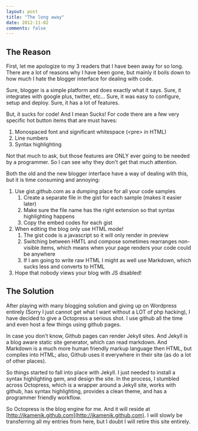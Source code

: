 ```yaml
---
layout: post
title: "The long away"
date: 2012-11-02
comments: false
---
```


## The Reason ##

First, let me apologize to my 3 readers that I have been away for so long.  There are a lot of reasons why I have been gone, but mainly it boils down to how much I hate the blogger interface for dealing with code.

Sure, blogger is a simple platform and does exactly what it says.  Sure, it integrates with google plus, twitter, etc...  Sure, it was easy to configure, setup and deploy.  Sure, it has a lot of features.

But, it sucks for code!  And I mean Sucks!  For code there are a few very specific hot button items that are must haves:

1. Monospaced font and significant whitespace (&lt;pre> in HTML)
1. Line numbers
1. Syntax highlighting

Not that much to ask, but those features are ONLY ever going to be needed by a programmer.  So I can see why they don't get that much attention.

Both the old and the new blogger interface have a way of dealing with this, but it is time consuming and annoying:

1. Use gist.github.com as a dumping place for all your code samples
    1. Create a separate file in the gist for each sample (makes it easier later)
    1. Make sure the file name has the right extension so that syntax highlighting happens
    1. Copy the embed codes for each gist
1. When editing the blog only use HTML mode!
    1. The gist code is a javascript so it will only render in preview
    1. Switching between HMTL and compose sometimes rearranges non-visible items, which means when your page renders your code could be anywhere
    1. If I am going to write raw HTML I might as well use Markdown, which sucks less and converts to HTML
1. Hope that nobody views your blog with JS disabled!

## The Solution ##

After playing with many blogging solution and giving up on Wordpress entirely (Sorry I just cannot get what I want without a LOT of php hacking), I have decided to give a Octopress a serious shot.  I use github all the time and even host a few things using github pages.

In case you don't know, Github pages can render Jekyll sites.  And Jekyll is a blog aware static site generator, which can read markdown.  And Markdown is a much more human friendly markup language then HTML, but compiles into HTML; also, Github uses it everywhere in their site (as do a lot of other places).

So things started to fall into place with Jekyll.  I just needed to install a syntax highlighting gem, and design the site.  In the process, I stumbled across Octopress, which is a wrapper around a Jekyll site, works with github, has syntax highlighting, provides a clean theme, and has a programmer friendly workflow.

So Octopress is the blog engine for me.  And it will reside at [http://jkamenik.github.com](http://jkamenik.github.com).  I will slowly be transferring all my entries from here, but I doubt I will retire this site entirely.